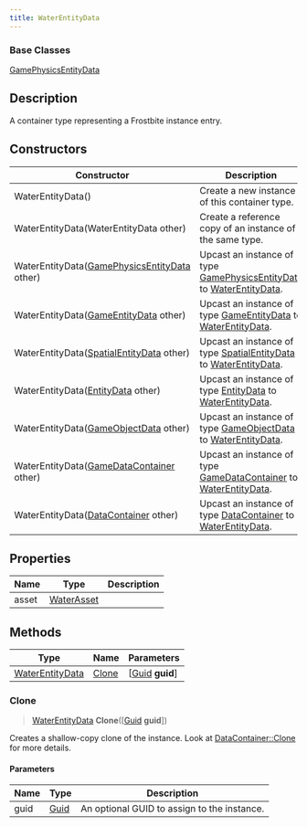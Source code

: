 ```yaml
---
title: WaterEntityData
---
```

### Base Classes

[GamePhysicsEntityData](GamePhysicsEntityData)

## Description

A container type representing a Frostbite instance entry.

## Constructors

| Constructor                                                                | Description                                                                                                           |
| -------------------------------------------------------------------------- | --------------------------------------------------------------------------------------------------------------------- |
| WaterEntityData()                                                          | Create a new instance of this container type.                                                                         |
| WaterEntityData(WaterEntityData other)                                     | Create a reference copy of an instance of the same type.                                                              |
| WaterEntityData([GamePhysicsEntityData](GamePhysicsEntityData) other)      | Upcast an instance of type [GamePhysicsEntityData](GamePhysicsEntityData) to [WaterEntityData](WaterEntityData).      |
| WaterEntityData([GameEntityData](GameEntityData) other)                    | Upcast an instance of type [GameEntityData](GameEntityData) to [WaterEntityData](WaterEntityData).                    |
| WaterEntityData([SpatialEntityData](SpatialEntityData) other)              | Upcast an instance of type [SpatialEntityData](SpatialEntityData) to [WaterEntityData](WaterEntityData).              |
| WaterEntityData([EntityData](EntityData) other)                            | Upcast an instance of type [EntityData](EntityData) to [WaterEntityData](WaterEntityData).                            |
| WaterEntityData([GameObjectData](GameObjectData) other)                    | Upcast an instance of type [GameObjectData](GameObjectData) to [WaterEntityData](WaterEntityData).                    |
| WaterEntityData([GameDataContainer](GameDataContainer) other)              | Upcast an instance of type [GameDataContainer](GameDataContainer) to [WaterEntityData](WaterEntityData).              |
| WaterEntityData([DataContainer](/vext/ref/shared/class/datacontainer) other) | Upcast an instance of type [DataContainer](/vext/ref/shared/class/datacontainer) to [WaterEntityData](WaterEntityData). |

## Properties

| Name  | Type                     | Description |
| ----- | ------------------------ | ----------- |
| asset | [WaterAsset](WaterAsset) |             |

## Methods

| Type                               | Name            | Parameters                                     |
| ---------------------------------- | --------------- | ---------------------------------------------- |
| [WaterEntityData](WaterEntityData) | [Clone](#clone) | \[[Guid](/vext/ref/shared/class/guid) **guid**\] |

### Clone

> [WaterEntityData](WaterEntityData) **Clone**(\[[Guid](/vext/ref/shared/class/guid) **guid**\])

Creates a shallow-copy clone of the instance. Look at [DataContainer::Clone](/vext/ref/shared/class/datacontainer#clone) for more details.

#### Parameters

| Name | Type         | Description                                 |
| ---- | ------------ | ------------------------------------------- |
| guid | [Guid](Guid) | An optional GUID to assign to the instance. |
